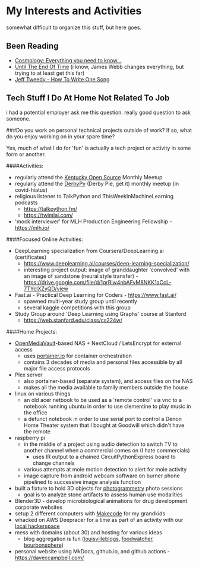 # My Interests and Activities

somewhat difficult to organize this stuff, but here goes.

## Been Reading
- [Cosmology: Everything you need to know...](https://www.amazon.com/Degree-Book-Cosmology-Everything-Subject/dp/1788887557)
- [Until The End Of Time](https://www.amazon.com/Until-End-Time-Evolving-Universe)
(i know, James Webb changes everything, but trying to at least get this far)
- [Jeff Tweedy - How To Write One Song](https://www.amazon.com/How-Write-One-Song-Loving/dp/B08DL33RQ1)


## Tech Stuff I Do At Home Not Related To Job

i had a potential employer ask me this question.  really good question to ask someone.

###Do you work on personal technical projects outside of work? If so, what do you enjoy working on in your spare time?

Yes, much of what I do for 'fun' is actually a tech project or activity in some form or another. 

####Activities:
- regularly attend the [Kentucky Open Source](https://kyoss.dev/) Monthly Meetup
- regularly attend the [DerbyPy](https://www.meetup.com/derbypy/) (Derby Pie, get it) monthly meetup (in covid-hiatus) 
- religious listener to TalkPython and ThisWeekInMachineLearning podcasts
    - https://talkpython.fm/
    - https://twimlai.com/
- 'mock interviewer' for MLH Production Engineering Fellowship - https://mlh.io/ 

####Focused Online Activities:
- DeepLearning specialization from Coursera/DeepLearning.ai (certificates)
    - https://www.deeplearning.ai/courses/deep-learning-specialization/
    - interesting project output: image of granddaughter 'convolved' with an image of sandstone (neural style transfer) - https://drive.google.com/file/d/1qrRlw4nbAFvM8NKK1aCcL-7TYclXZyQD/view
- Fast.ai - Practical Deep Learning for Coders - https://www.fast.ai/
    - spawned multi-year study group until recently
    - several kaggle competitions with this group
- Study Group around 'Deep Learning using Graphs' course at Stanford
    - https://web.stanford.edu/class/cs224w/

####Home Projects:
- [OpenMediaVault](https://www.openmediavault.org/)-based NAS + NextCloud / LetsEncrypt for external access
    - uses [portainer.io](https://www.portainer.io/) for container orchestration
    - contains 3 decades of media and personal files accessible by all major file access protocols
- Plex server
    - also portainer-based (separate system), and access files on the NAS
    - makes all the media available to family members outside the house
- linux on various things
    - an old acer netbook to be used as a 'remote control' via vnc to a notebook running ubuntu in order to use clementine to play music in the office
    - a defunct notebook in order to use serial port to control a Denon Home Theater system that I bought at Goodwill which didn't have the remote 
- raspberry pi
    - in the middle of a project using audio detection to switch TV to another channel when a commercial comes on (I hate commercials)
        - uses IR output to a chained CircuitPythonExpress board to change channels 
    - various attempts at mole motion detection to alert for mole activity
    - image capture from android webcam software on burner phone pipelined to successive image analysis function
- built a fixture to hold 3D objects for [photogrammetry](https://www.youtube.com/watch?v=TiSGfKm5cFQ) photo sessions
    - goal is to analyze stone artifacts to assess human use modalities
- Blender3D - develop microbiological animations for drug development corporate websites
- setup 2 different computers with [Makecode](https://arcade.makecode.com/) for my grandkids
- whacked on AWS Deepracer for a time as part of an activity with our [local hackerspace](https://lvl1.org)
- mess with domains (about 30) and hosting for various ideas
    - blog aggregation is fun ([louisvilleblogs](https://louisvilleblogs.com), [foodwatcher](https://foodwatcher.com), [bourbonsphere](https://bourbonsphere.com))
- personal website using MkDocs, github.io, and github actions - https://daveccampbell.com/


